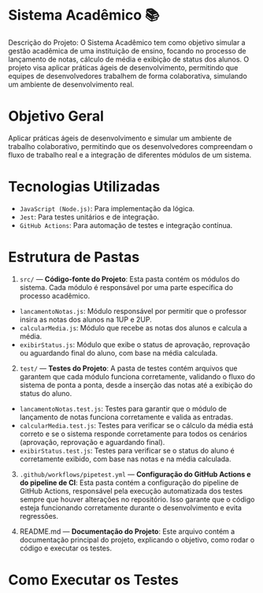 # Sistema Acadêmico 📚
Descrição do Projeto: O Sistema Acadêmico tem como objetivo simular a gestão acadêmica de uma instituição de ensino, focando no processo de lançamento de notas, cálculo de média e exibição de status dos alunos. O projeto visa aplicar práticas ágeis de desenvolvimento, permitindo que equipes de desenvolvedores trabalhem de forma colaborativa, simulando um ambiente de desenvolvimento real.

# Objetivo Geral
Aplicar práticas ágeis de desenvolvimento e simular um ambiente de trabalho colaborativo, permitindo que os desenvolvedores compreendam o fluxo de trabalho real e a integração de diferentes módulos de um sistema.

# Tecnologias Utilizadas 
- `JavaScript (Node.js)`: Para implementação da lógica.
- `Jest`: Para testes unitários e de integração.
- `GitHub Actions`: Para automação de testes e integração contínua.

# Estrutura de Pastas
1. `src/` — **Código-fonte do Projeto**: Esta pasta contém os módulos do sistema. Cada módulo é responsável por uma parte específica do processo acadêmico.

- `lancamentoNotas.js`: Módulo responsável por permitir que o professor insira as notas dos alunos na 1UP e 2UP.
- `calcularMedia.js`: Módulo que recebe as notas dos alunos e calcula a média.
- `exibirStatus.js`: Módulo que exibe o status de aprovação, reprovação ou aguardando final do aluno, com base na média calculada.
  
2. `test/` — **Testes do Projeto**: A pasta de testes contém arquivos que garantem que cada módulo funciona corretamente, validando o fluxo do sistema de ponta a ponta, desde a inserção das notas até a exibição do status do aluno.

- `lancamentoNotas.test.js`: Testes para garantir que o módulo de lançamento de notas funciona corretamente e valida as entradas.
- `calcularMedia.test.js`: Testes para verificar se o cálculo da média está correto e se o sistema responde corretamente para todos os cenários (aprovação, reprovação e aguardando final).
- `exibirStatus.test.js`: Testes para verificar se o status do aluno é corretamente exibido, com base nas notas e na média calculada.

3. `.github/workflows/pipetest.yml` — **Configuração do GitHub Actions e do pipeline de CI**: Esta pasta contém a configuração do pipeline de GitHub Actions, responsável pela execução automatizada dos testes sempre que houver alterações no repositório. Isso garante que o código esteja funcionando corretamente durante o desenvolvimento e evita regressões.

4. README.md — **Documentação do Projeto**: Este arquivo contém a documentação principal do projeto, explicando o objetivo, como rodar o código e executar os testes.

# Como Executar os Testes 
